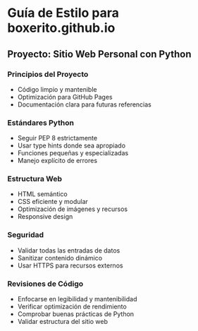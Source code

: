 # Guía de Estilo para boxerito.github.io

## Proyecto: Sitio Web Personal con Python

### Principios del Proyecto
- Código limpio y mantenible
- Optimización para GitHub Pages
- Documentación clara para futuras referencias

### Estándares Python
- Seguir PEP 8 estrictamente
- Usar type hints donde sea apropiado
- Funciones pequeñas y especializadas
- Manejo explícito de errores

### Estructura Web
- HTML semántico
- CSS eficiente y modular
- Optimización de imágenes y recursos
- Responsive design

### Seguridad
- Validar todas las entradas de datos
- Sanitizar contenido dinámico
- Usar HTTPS para recursos externos

### Revisiones de Código
- Enfocarse en legibilidad y mantenibilidad
- Verificar optimización de rendimiento
- Comprobar buenas prácticas de Python
- Validar estructura del sitio web
